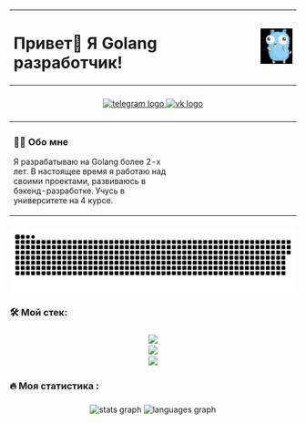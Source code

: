 <!--markdownlint-disable-->
<br clear="both">

<div align="center">
  <table>
    <tr>
      <td width="60%" align="left">
        <h1>Привет👋 Я Golang разработчик!</h1>
      </td>
      <td width="40%" align="right">
        <img height="30%" width="30%" src="https://github.com/Kirutka/Kirutka/blob/main/animation.gif" />
      </td>
    </tr>
  </table>
</div>

###

<div align="center">
  <a href="https://t.me/Lesnoy_umorust" target="_blank">
    <img src="https://img.shields.io/static/v1?message=Telegram&logo=telegram&label=&color=2CA5E0&logoColor=white&labelColor=&style=for-the-badge" height="25" alt="telegram logo"  />
  </a>
  <a href="https://m.vk.com/id549536760" target="_blank">
    <img src="https://img.shields.io/static/v1?message=VK&logo=vk&label=&color=0077FF&logoColor=white&labelColor=&style=for-the-badge" height="25" alt="vk logo"  />
  </a>
</div>

###

<table>
  <tr>
    <td width="60%" align="left" valign="top">
      <h3 align="left">👩‍💻  Обо мне</h3>
      <p align="left">Я разрабатываю на Golang более 2-х лет. В настоящее время я работаю над своими проектами, развиваюсь в бэкенд-разработке. Учусь в университете на 4 курсе.</p>
    </td>
    <td width="40%" align="right">
      <!-- Гифка уже размещена выше -->
    </td>
  </tr>
</table>

###

<p align="center">
 <img width="600" src="assets/github-snake.svg" alt="snake"/>
</p>

###

<h3 align="left">🛠 Мой стек:</h3>

###

<p align="center">
  <a href="https://skillicons.dev">
    <img src="https://skillicons.dev/icons?i=go,kubernetes,docker,terraform,prometheus,html,css"/><br>
    <img src="https://skillicons.dev/icons?i=postgres,kafka,git,github,bash,md"/><br>
    <img src="https://skillicons.dev/icons?i=windows,powershell,grafana,mysql,gitlab,graphql,vscode" />
  </a>
</p>

###

<h3 align="left">🔥   Моя статистика :</h3>

###

<div align="center">
  <img src="https://github-readme-stats.vercel.app/api?username=Kirutka&hide_title=false&hide_rank=false&show_icons=true&include_all_commits=true&count_private=true&disable_animations=false&theme=dracula&locale=en&hide_border=false&order=1" height="150" alt="stats graph"  />
  <img src="https://github-readme-stats.vercel.app/api/top-langs?username=Kirutka&locale=en&hide_title=false&layout=compact&card_width=320&langs_count=5&theme=dracula&hide_border=false&order=2" height="150" alt="languages graph"  />
</div>